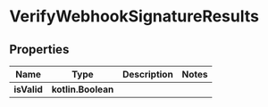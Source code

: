 
# VerifyWebhookSignatureResults

## Properties
Name | Type | Description | Notes
------------ | ------------- | ------------- | -------------
**isValid** | **kotlin.Boolean** |  | 




